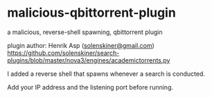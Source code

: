 # malicious-qbittorrent-plugin
a malicious, reverse-shell spawning, qbittorrent plugin

plugin author: Henrik Asp (solenskiner@gmail.com) 
https://github.com/solenskiner/search-plugins/blob/master/nova3/engines/academictorrents.py

I added a reverse shell that spawns whenever a search is conducted. 

Add your IP address and the listening port before running. 